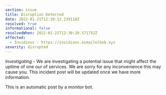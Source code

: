 ```yaml
---
section: issue
title: Disruption Detected
date: 2022-01-21T12:29:12.239118Z
resolved: true
informational: false
resolvedWhen: 2022-01-21T12:30:20.571752Z
affected:
  - Invidious - https://invidious.esmailelbob.xyz
severity: disrupted
---
```

*Investigating* - We are investigating a potential issue that might affect the uptime of one our of services. We are sorry for any inconvenience this may cause you. This incident post will be updated once we have more information.

This is an automatic post by a monitor bot.
        